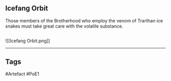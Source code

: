 ## Icefang Orbit
Those members of the Brotherhood who employ the venom of Trarthan ice snakes must take great care with the volatile substance.
##
![[Icefang Orbit.png]]

---
## Tags
#Artefact
#PoE1